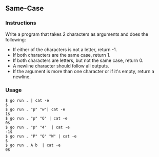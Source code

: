 ## Same-Case 

### Instructions

Write a program that takes 2 characters as arguments and does the following:
- If either of the characters is not a letter, return -1.
- If both characters are the same case, return 1.
- If both characters are letters, but not the same case, return 0.
- A newline character should follow all outputs.
- If the argument is more than one character or if it's empty, return a newline.
  
### Usage

```console
$ go run . | cat -e
$
$ go run . "p" "w"| cat -e
1$
$ go run . "p" "Q" | cat -e
0$
$ go run . "p" "4"  | cat -e
-1$
$ go run . "P" "Q" "W" | cat -e
$
$ go run . A b  | cat -e
0$
```